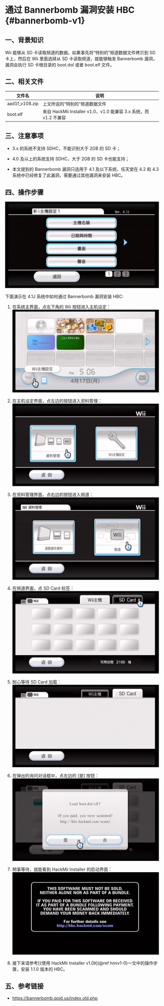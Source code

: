 # 通过 Bannerbomb 漏洞安装 HBC  {#bannerbomb-v1}


## 一、背景知识

Wii 能够从 SD 卡读取频道的数据。如果事先将“特别的”频道数据文件拷贝到 SD 卡上，然后在 Wii 里面选择从 SD 卡读取频道，就能够触发 Bannerbomb 漏洞，漏洞会执行 SD 卡根目录的 boot.dol 或者 boot.elf 文件。


## 二、相关文件

| 文件名 | 说明 |
| --- | --- |
| aad1f_v108.zip | 上文所说的“特别的”频道数据文件 |
| boot.elf | 来自 HackMii Installer v1.0，v1.0 能兼容 3.x 系统，而 v1.2 不兼容 |


## 三、注意事项

- 3.x 的系统不支持 SDHC，不能识别大于 2GB 的 SD 卡；

- 4.0 及以上的系统支持 SDHC，大于 2GB 的 SD 卡也能支持；

- 本文提到的 Bannerbomb 漏洞只适用于 4.1 及以下系统，任天堂在 4.2 和 4.3 系统中已经修复了此漏洞，需要通过其他漏洞来安装 HBC。


## 四、操作步骤

![](./bbv1-4.1j.png)

下面演示在 4.1J 系统中如何通过 Bannerbomb 漏洞安装 HBC:

1. 在系统主界面，点左下角的 Wii 按钮进入主机设定：<br/>
  ![](./bbv1-to-wii-options.png)

2. 在主机设定界面，点左边的按钮进入资料管理：<br/>
  ![](./bbv1-to-data-management.png)

3. 在资料管理界面，点右边的按钮进入频道：<br/>
  ![](./bbv1-to-channels.png)

4. 在频道界面，点 SD Card 标签：<br/>
  ![](./bbv1-to-sd-card.png)

5. 耐心等待 SD Card 加载：<br/>
  ![](./bbv1-wait-sd-card.png)

6. 在弹出的询问对话框中，点左边的 [是] 按钮：<br/>
  ![](./bbv1-load-boot.png)

7. 稍事等待，就能看到 HackMii Installer 的启动界面：<br/>
  ![](./bbv1-hackmii-installer.png)

8. 接下来请参考[《使用 HackMii Installer v1.0》](@ref hmiv1-0)一文中的操作步骤，安装 1.1.0 版本的 HBC。


## 五、参考链接

- <https://bannerbomb.qoid.us/index.old.php>
